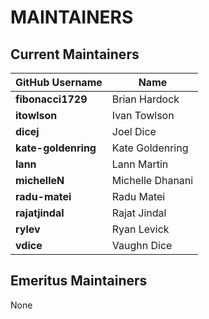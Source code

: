 # MAINTAINERS

## Current Maintainers

| GitHub Username | Name |
| --- | --- |
| **fibonacci1729** | Brian Hardock |
| **itowlson** | Ivan Towlson |
| **dicej** | Joel Dice |
| **kate-goldenring** | Kate Goldenring |
| **lann** | Lann Martin |
| **michelleN** | Michelle Dhanani |
| **radu-matei** | Radu Matei |
| **rajatjindal** | Rajat Jindal |
| **rylev** | Ryan Levick |
| **vdice** | Vaughn Dice |

## Emeritus Maintainers

None